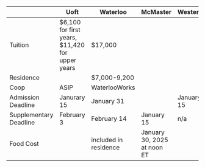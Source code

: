 
|                        | Uoft                                                | Waterloo              | McMaster                    | Western    | TMU              | Guelph |
| ---------------------- | --------------------------------------------------- | --------------------- | --------------------------- | ---------- | ---------------- | ------ |
| Tuition                | $6,100 for first years, $11,420 for upper years<br> | $17,000               |                             |            | $7,236 - $9,749  |        |
| Residence              |                                                     | $7,000-9,200          |                             |            |                  |        |
| Coop                   | ASIP                                                | WaterlooWorks         |                             |            |                  |        |
| Admission Deadline     | Janurary 15                                         | January 31            |                             | January 15 | no clue          |        |
| Supplementary Deadline | February 3                                          | February 14           | January 15                  | n/a        | n/a              |        |
| Food Cost              |                                                     | included in residence | January 30, 2025 at noon ET |            | $5,092 to $6,920 |        |
